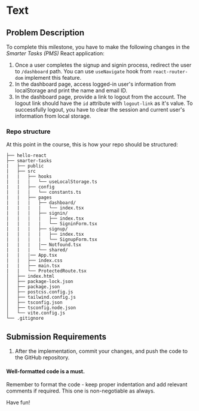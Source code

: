 # Text

## Problem Description
To complete this milestone, you have to make the following changes in the *Smarter Tasks (PMS)* React application:
1. Once a user completes the signup and signin process, redirect the user to `/dashboard` path. You can use `useNavigate` hook from `react-router-dom` implement this feature.
2. In the dashboard page, access logged-in user's information from localStorage and print the name and email ID.
3. In the dashboard page, provide a link to logout from the account. The logout link should have the `id` attribute with `logout-link` as it's value. To successfully logout, you have to clear the session and current user's information from local storage.

### Repo structure
At this point in the course, this is how your repo should be structured:
```
├── hello-react
├── smarter-tasks
|   ├── public
|   ├── src
|   |   ├── hooks
|   |   |   └── useLocalStorage.ts
|   |   ├── config
|   |   |   └── constants.ts
|   |   ├── pages
|   |   |   ├── dashboard/
|   |   |   |   └── index.tsx
|   |   |   ├── signin/
|   |   |   |   ├── index.tsx
|   |   |   |   └── SigninForm.tsx
|   |   |   ├── signup/
|   |   |   |   ├── index.tsx
|   |   |   |   └── SignupForm.tsx
|   |   |   |── Notfound.tsx
|   |   |   └── shared/
|   |   |── App.tsx
|   |   ├── index.css
|   |   ├── main.tsx
|   |   └── ProtectedRoute.tsx
│   ├── index.html
│   ├── package-lock.json
│   ├── package.json
│   ├── postcss.config.js
│   ├── tailwind.config.js
│   ├── tsconfig.json
│   ├── tsconfig.node.json
│   └── vite.config.js
└── .gitignore
```
## Submission Requirements
1. After the implementation, commit your changes, and push the code to the GitHub repository.

#### Well-formatted code is a must.
Remember to format the code - keep proper indentation and add relevant comments if required. This one is non-negotiable as always.

Have fun!